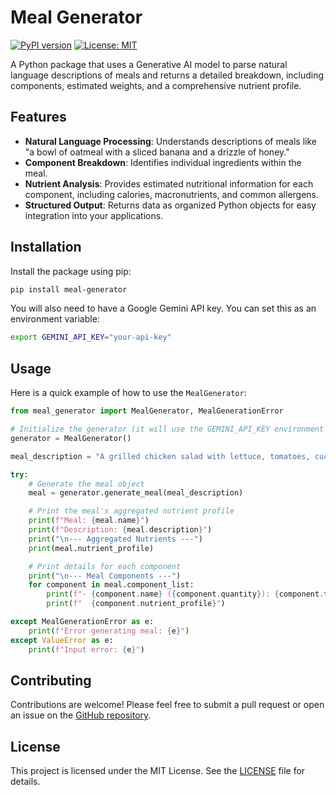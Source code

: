 # Meal Generator

[![PyPI version](https://badge.fury.io/py/meal-generator.svg)](https://badge.fury.io/py/meal-generator)
[![License: MIT](https://img.shields.io/badge/License-MIT-yellow.svg)](https://opensource.org/licenses/MIT)

A Python package that uses a Generative AI model to parse natural language descriptions of meals and returns a detailed breakdown, including components, estimated weights, and a comprehensive nutrient profile.

## Features

- **Natural Language Processing**: Understands descriptions of meals like "a bowl of oatmeal with a sliced banana and a drizzle of honey."
- **Component Breakdown**: Identifies individual ingredients within the meal.
- **Nutrient Analysis**: Provides estimated nutritional information for each component, including calories, macronutrients, and common allergens.
- **Structured Output**: Returns data as organized Python objects for easy integration into your applications.

## Installation

Install the package using pip:

```bash
pip install meal-generator
```

You will also need to have a Google Gemini API key. You can set this as an environment variable:

```bash
export GEMINI_API_KEY="your-api-key"
```

## Usage

Here is a quick example of how to use the `MealGenerator`:

```python
from meal_generator import MealGenerator, MealGenerationError

# Initialize the generator (it will use the GEMINI_API_KEY environment variable)
generator = MealGenerator()

meal_description = "A grilled chicken salad with lettuce, tomatoes, cucumbers, and a light vinaigrette dressing."

try:
    # Generate the meal object
    meal = generator.generate_meal(meal_description)

    # Print the meal's aggregated nutrient profile
    print(f"Meal: {meal.name}")
    print(f"Description: {meal.description}")
    print("\n--- Aggregated Nutrients ---")
    print(meal.nutrient_profile)

    # Print details for each component
    print("\n--- Meal Components ---")
    for component in meal.component_list:
        print(f"- {component.name} ({component.quantity}): {component.total_weight}g")
        print(f"  {component.nutrient_profile}")

except MealGenerationError as e:
    print(f"Error generating meal: {e}")
except ValueError as e:
    print(f"Input error: {e}")

```

## Contributing

Contributions are welcome! Please feel free to submit a pull request or open an issue on the [GitHub repository](https://github.com/TomMcKenna1/meal-generator).

## License

This project is licensed under the MIT License. See the [LICENSE](LICENSE) file for details.